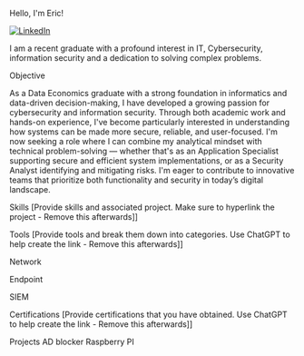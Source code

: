 Hello, I'm Eric!

<a href="www.linkedin.com/in/eric-langmead-7a262626b" target="_blank">
  <img src="https://img.icons8.com/color/48/000000/linkedin.png" alt="LinkedIn" style="margin-right:10px; vertical-align:middle;" />
</a>


I am a recent graduate with a profound interest in IT, Cybersecurity, information security and a dedication to solving complex problems.

Objective

As a Data Economics graduate with a strong foundation in informatics and data-driven decision-making, I have developed a growing passion for cybersecurity and information security. Through both academic work and hands-on experience, I've become particularly interested in understanding how systems can be made more secure, reliable, and user-focused. I'm now seeking a role where I can combine my analytical mindset with technical problem-solving — whether that's as an Application Specialist supporting secure and efficient system implementations, or as a Security Analyst identifying and mitigating risks. I'm eager to contribute to innovative teams that prioritize both functionality and security in today’s digital landscape.

Skills
[Provide skills and associated project. Make sure to hyperlink the project - Remove this afterwards]]


Tools
[Provide tools and break them down into categories. Use ChatGPT to help create the link - Remove this afterwards]]

Network
  
Endpoint
 
SIEM
  
Certifications
[Provide certifications that you have obtained. Use ChatGPT to help create the link - Remove this afterwards]]

    
Projects
AD blocker Raspberry PI
